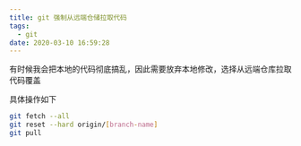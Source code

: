 ```yaml
---
title: git 强制从远端仓储拉取代码
tags:
  - git
date: 2020-03-10 16:59:28
---
```



有时候我会把本地的代码彻底搞乱，因此需要放弃本地修改，选择从远端仓库拉取代码覆盖

<!-- more -->

具体操作如下

```bash
git fetch --all
git reset --hard origin/[branch-name]
git pull
```
